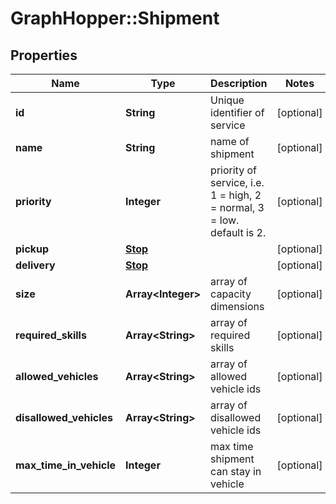 # GraphHopper::Shipment

## Properties
Name | Type | Description | Notes
------------ | ------------- | ------------- | -------------
**id** | **String** | Unique identifier of service | [optional] 
**name** | **String** | name of shipment | [optional] 
**priority** | **Integer** | priority of service, i.e. 1 &#x3D; high, 2 &#x3D; normal, 3 &#x3D; low. default is 2. | [optional] 
**pickup** | [**Stop**](Stop.md) |  | [optional] 
**delivery** | [**Stop**](Stop.md) |  | [optional] 
**size** | **Array&lt;Integer&gt;** | array of capacity dimensions | [optional] 
**required_skills** | **Array&lt;String&gt;** | array of required skills | [optional] 
**allowed_vehicles** | **Array&lt;String&gt;** | array of allowed vehicle ids | [optional] 
**disallowed_vehicles** | **Array&lt;String&gt;** | array of disallowed vehicle ids | [optional] 
**max_time_in_vehicle** | **Integer** | max time shipment can stay in vehicle | [optional] 


